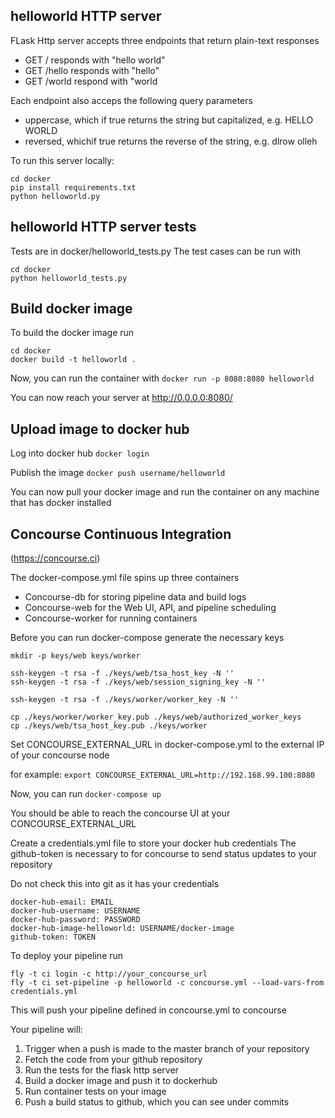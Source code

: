 ## helloworld HTTP server
FLask Http server accepts three endpoints that return plain-text responses
* GET / responds with "hello world"
* GET /hello responds with "hello"
* GET /world respond with "world

Each endpoint also acceps the following query parameters
* uppercase, which if true returns the string but capitalized, e.g. HELLO WORLD
* reversed, whichif true returns the reverse of the string, e.g. dlrow olleh

To run this server locally:
```
cd docker
pip install requirements.txt
python helloworld.py
```

## helloworld HTTP server tests
Tests are in docker/helloworld_tests.py
The test cases can be run with
```
cd docker
python helloworld_tests.py
```

## Build docker image
To build the docker image run
```
cd docker
docker build -t helloworld .
```

Now, you can run the container with 
`docker run -p 8080:8080 helloworld`

You can now reach your server at http://0.0.0.0:8080/

## Upload image to docker hub
Log into docker hub `docker login`

Publish the image `docker push username/helloworld`

You can now pull your docker image and run the container on any machine
that has docker installed

## Concourse Continuous Integration
(https://concourse.ci)

The docker-compose.yml file spins up three containers
* Concourse-db for storing pipeline data and build logs
* Concourse-web for the Web UI, API, and pipeline scheduling
* Concourse-worker for running containers

Before you can run docker-compose generate the necessary keys
```
mkdir -p keys/web keys/worker

ssh-keygen -t rsa -f ./keys/web/tsa_host_key -N ''
ssh-keygen -t rsa -f ./keys/web/session_signing_key -N ''

ssh-keygen -t rsa -f ./keys/worker/worker_key -N ''

cp ./keys/worker/worker_key.pub ./keys/web/authorized_worker_keys
cp ./keys/web/tsa_host_key.pub ./keys/worker
```

Set CONCOURSE_EXTERNAL_URL in docker-compose.yml to the external IP of your concourse node

for example: `export CONCOURSE_EXTERNAL_URL=http://192.168.99.100:8080`

Now, you can run `docker-compose up`

You should be able to reach the concourse UI at your CONCOURSE_EXTERNAL_URL

Create a credentials.yml file to store your docker hub credentials
The github-token is necessary to for concourse to send status updates to your repository

Do not check this into git as it has your credentials
```
docker-hub-email: EMAIL
docker-hub-username: USERNAME
docker-hub-password: PASSWORD
docker-hub-image-helloworld: USERNAME/docker-image
github-token: TOKEN
```

To deploy your pipeline run
```
fly -t ci login -c http://your_concourse_url
fly -t ci set-pipeline -p helloworld -c concourse.yml --load-vars-from credentials.yml
```
This will push your pipeline defined in concourse.yml to concourse

Your pipeline will:
1. Trigger when a push is made to the master branch of your repository
2. Fetch the code from your github repository
3. Run the tests for the flask http server
4. Build a docker image and push it to dockerhub
5. Run container tests on your image
6. Push a build status to github, which you can see under commits
